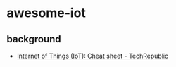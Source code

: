 # awesome-iot

## background
- [Internet of Things (IoT): Cheat sheet - TechRepublic](https://www.techrepublic.com/article/internet-of-things-iot-cheat-sheet/)
